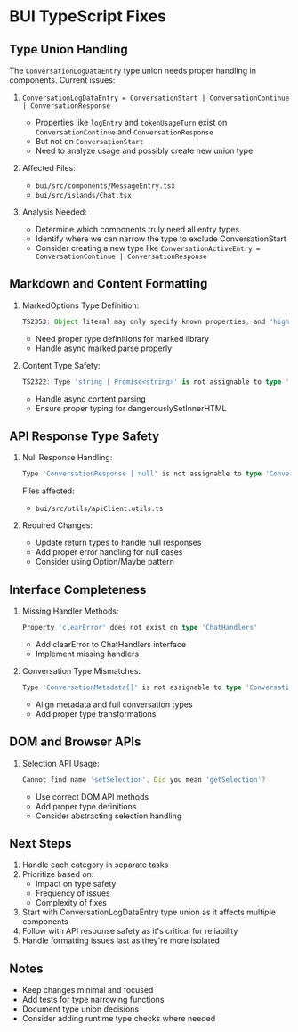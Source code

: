 # BUI TypeScript Fixes

## Type Union Handling
The `ConversationLogDataEntry` type union needs proper handling in components. Current issues:

1. `ConversationLogDataEntry = ConversationStart | ConversationContinue | ConversationResponse`
   - Properties like `logEntry` and `tokenUsageTurn` exist on `ConversationContinue` and `ConversationResponse`
   - But not on `ConversationStart`
   - Need to analyze usage and possibly create new union type

2. Affected Files:
   - `bui/src/components/MessageEntry.tsx`
   - `bui/src/islands/Chat.tsx`

3. Analysis Needed:
   - Determine which components truly need all entry types
   - Identify where we can narrow the type to exclude ConversationStart
   - Consider creating a new type like `ConversationActiveEntry = ConversationContinue | ConversationResponse`

## Markdown and Content Formatting
1. MarkedOptions Type Definition:
   ```typescript
   TS2353: Object literal may only specify known properties, and 'highlight' does not exist in type 'MarkedOptions'
   ```
   - Need proper type definitions for marked library
   - Handle async marked.parse properly

2. Content Type Safety:
   ```typescript
   TS2322: Type 'string | Promise<string>' is not assignable to type 'string'
   ```
   - Handle async content parsing
   - Ensure proper typing for dangerouslySetInnerHTML

## API Response Type Safety
1. Null Response Handling:
   ```typescript
   Type 'ConversationResponse | null' is not assignable to type 'ConversationResponse'
   ```
   Files affected:
   - `bui/src/utils/apiClient.utils.ts`
   
2. Required Changes:
   - Update return types to handle null responses
   - Add proper error handling for null cases
   - Consider using Option/Maybe pattern

## Interface Completeness
1. Missing Handler Methods:
   ```typescript
   Property 'clearError' does not exist on type 'ChatHandlers'
   ```
   - Add clearError to ChatHandlers interface
   - Implement missing handlers

2. Conversation Type Mismatches:
   ```typescript
   Type 'ConversationMetadata[]' is not assignable to type 'Conversation[]'
   ```
   - Align metadata and full conversation types
   - Add proper type transformations

## DOM and Browser APIs
1. Selection API Usage:
   ```typescript
   Cannot find name 'setSelection'. Did you mean 'getSelection'?
   ```
   - Use correct DOM API methods
   - Add proper type definitions
   - Consider abstracting selection handling

## Next Steps
1. Handle each category in separate tasks
2. Prioritize based on:
   - Impact on type safety
   - Frequency of issues
   - Complexity of fixes
3. Start with ConversationLogDataEntry type union as it affects multiple components
4. Follow with API response safety as it's critical for reliability
5. Handle formatting issues last as they're more isolated

## Notes
- Keep changes minimal and focused
- Add tests for type narrowing functions
- Document type union decisions
- Consider adding runtime type checks where needed